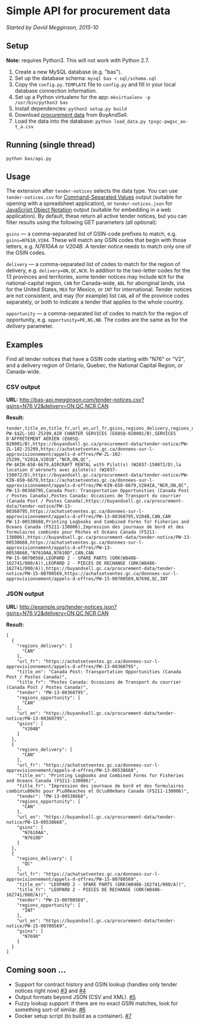 # Simple API for procurement data

_Started by David Megginson, 2015-10_

## Setup

**Note:** requires Python3.  This will not work with Python 2.7.

1. Create a new MySQL database (e.g. "bas").
2. Set up the database schema: ``mysql bas < sql/schema.sql``
3. Copy the ``config.py.TEMPLATE`` file to ``config.py`` and fill in your local database connection information.
4. Set up a Python virtualenv for the app: ``mkvirtualenv -p /usr/bin/python3 bas``
5. Install dependencies: ``python3 setup.py build``
6. Download [procurement data](https://buyandsell.gc.ca/procurement-data/csv/tender/active) from BuyAndSell.
7. Load the data into the database: ``python load_data.py tpsgc-pwgsc_ao-t_a.csv``

## Running (single thread)

```
python bas/api.py
```

## Usage

The extension after ``tender-notices`` selects the data type.  You can use ``tender-notices.csv`` for [Command-Separated Values](https://en.wikipedia.org/wiki/Comma-separated_values) output (suitable for opening with a spreadsheet application), or ``tender-notices.json`` for [JavaScript Object Notation](https://en.wikipedia.org/wiki/JSON) output (suitable for embedding in a web application).  By default, these return all active tender notices, but you can filter results using the following GET parameters (all optional):

``gsins`` — a comma-separated list of GSIN-code prefixes to match, e.g. ``gsins=N7610,V204``.  These will match any GSIN codes that begin with those letters, e.g. _N7610AA_ or _V204B._  A tender notice needs to match only one of the GSIN codes.

``delivery`` — a comma-separated list of codes to match for the region of delivery, e.g. ``delivery=ON,QC,NCR``.  In addition to the two-letter codes for the 13 provinces and territories, some tender notices may include ``NCR`` for the national-capital region, ``CAN`` for Canada-wide, ``ABL`` for aboriginal lands, ``USA`` for the United States, ``MEX`` for Mexico, or ``INT`` for international.  Tender notices are not consistent, and may (for example) list ``CAN``, all of the province codes separately, or both to indicate a tender that applies to the whole country.

``opportunity`` — a comma-separated list of codes to match for the region of opportunity, e.g. ``opportunity=PE,NS,NB``.  The codes are the same as for the _delivery_ parameter.

## Examples

Find all tender notices that have a GSIN code starting with "N76" or "V2", and a delivery region of Ontario, Quebec, the National Capital Region, or Canada-wide.

### CSV output

**URL:** http://bas-api.megginson.com/tender-notices.csv?gsins=N76,V2&delivery=ON,QC,NCR,CAN

**Result:**

```
tender,title_en,title_fr,url_en,url_fr,gsins,regions_delivery,regions_opportunity
PW-$$ZL-102-25299,AIR CHARTER SERVICES (E60SQ-020001/B),SERVICES D'AFFRÈTEMENT AÉRIEN (E60SQ-020001/B),https://buyandsell.gc.ca/procurement-data/tender-notice/PW-ZL-102-25299,https://achatsetventes.gc.ca/donnees-sur-l-approvisionnement/appels-d-offres/PW-ZL-102-25299,"V201A,V201B","NCR,ON,QC",
PW-$KIN-650-6679,AIRCRAFT RENTAL with Pilot(s) (W2037-150072/D),la location d'aéronefs avec pilote(s) (W2037-150072/D),https://buyandsell.gc.ca/procurement-data/tender-notice/PW-KIN-650-6679,https://achatsetventes.gc.ca/donnees-sur-l-approvisionnement/appels-d-offres/PW-KIN-650-6679,V204IA,"NCR,ON,QC",
PW-13-00360795,Canada Post: Transportation Opportunities (Canada Post / Postes Canada),Postes Canada: Occasions de Transport du courrier (Canada Post / Postes Canada),https://buyandsell.gc.ca/procurement-data/tender-notice/PW-13-00360795,https://achatsetventes.gc.ca/donnees-sur-l-approvisionnement/appels-d-offres/PW-13-00360795,V204B,CAN,CAN
PW-13-00538668,Printing Logbooks and Combined Forms for Fisheries and Oceans Canada (F5211-130006),Impression des journaux de bord et des formulaires combinés pour Pêches et Océans Canada (F5211-130006),https://buyandsell.gc.ca/procurement-data/tender-notice/PW-13-00538668,https://achatsetventes.gc.ca/donnees-sur-l-approvisionnement/appels-d-offres/PW-13-00538668,"N7610AA,N7610D",CAN,CAN
PW-15-00700569,LEOPARD 2 - SPARE PARTS (GRK(W8486-162741/000/A)),LEOPARD 2 - PIECES DE RECHANGE (GRK(W8486-162741/000/A)),https://buyandsell.gc.ca/procurement-data/tender-notice/PW-15-00700569,https://achatsetventes.gc.ca/donnees-sur-l-approvisionnement/appels-d-offres/PW-15-00700569,N7690,QC,INT
```

### JSON output

**URL:** http://example.org/tender-notices.json?gsins=N76,V2&delivery=ON,QC,NCR,CAN

**Result:**

```
[
  {
    "regions_delivery": [
      "CAN"
    ],
    "url_fr": "https://achatsetventes.gc.ca/donnees-sur-l-approvisionnement/appels-d-offres/PW-13-00360795",
    "title_en": "Canada Post: Transportation Opportunities (Canada Post / Postes Canada)",
    "title_fr": "Postes Canada: Occasions de Transport du courrier (Canada Post / Postes Canada)",
    "tender": "PW-13-00360795",
    "regions_opportunity": [
      "CAN"
    ],
    "url_en": "https://buyandsell.gc.ca/procurement-data/tender-notice/PW-13-00360795",
    "gsins": [
      "V204B"
    ]
  },
  {
    "regions_delivery": [
      "CAN"
    ],
    "url_fr": "https://achatsetventes.gc.ca/donnees-sur-l-approvisionnement/appels-d-offres/PW-13-00538668",
    "title_en": "Printing Logbooks and Combined Forms for Fisheries and Oceans Canada (F5211-130006)",
    "title_fr": "Impression des journaux de bord et des formulaires combin\u00e9s pour P\u00eaches et Oc\u00e9ans Canada (F5211-130006)",
    "tender": "PW-13-00538668",
    "regions_opportunity": [
      "CAN"
    ],
    "url_en": "https://buyandsell.gc.ca/procurement-data/tender-notice/PW-13-00538668",
    "gsins": [
      "N7610AA",
      "N7610D"
    ]
  },
  {
    "regions_delivery": [
      "QC"
    ],
    "url_fr": "https://achatsetventes.gc.ca/donnees-sur-l-approvisionnement/appels-d-offres/PW-15-00700569",
    "title_en": "LEOPARD 2 - SPARE PARTS (GRK(W8486-162741/000/A))",
    "title_fr": "LEOPARD 2 - PIECES DE RECHANGE (GRK(W8486-162741/000/A))",
    "tender": "PW-15-00700569",
    "regions_opportunity": [
      "INT"
    ],
    "url_en": "https://buyandsell.gc.ca/procurement-data/tender-notice/PW-15-00700569",
    "gsins": [
      "N7690"
    ]
  }
]
```

## Coming soon ...

* Support for contract history and GSIN lookup (handles only tender notices right now) [#3](https://github.com/PWGSC-DEEN/procurement-data-api/issues/3) and  [#4](https://github.com/PWGSC-DEEN/procurement-data-api/issues/4)
* Output formats beyond JSON (CSV and XML).  [#5](https://github.com/PWGSC-DEEN/procurement-data-api/issues/5)
* Fuzzy lookup support: if there are no exact GSIN matches, look for something sort-of similar. [#6](https://github.com/PWGSC-DEEN/procurement-data-api/issues/6)
* Docker setup script (to build as a container).  [#7](https://github.com/PWGSC-DEEN/procurement-data-api/issues/7)

